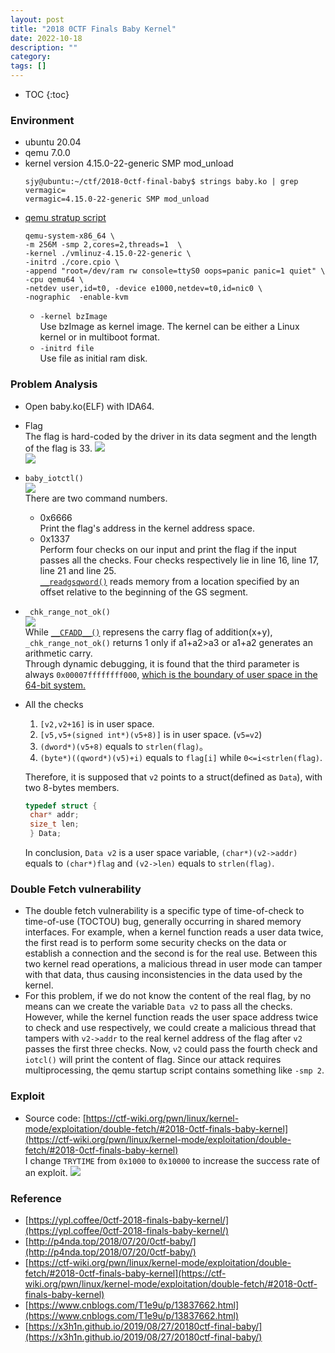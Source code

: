 ```yaml
---
layout: post
title: "2018 0CTF Finals Baby Kernel"
date: 2022-10-18
description: ""
category: 
tags: []
---
```

* TOC
{:toc}

### Environment
* ubuntu 20.04
* qemu 7.0.0
* kernel version 4.15.0-22-generic SMP mod_unload
  ```shell
  sjy@ubuntu:~/ctf/2018-0ctf-final-baby$ strings baby.ko | grep vermagic=
  vermagic=4.15.0-22-generic SMP mod_unload
  ```
* [qemu stratup script](https://github.com/ret2p4nda/kernel-pwn/blob/master/0ctf-final-baby/start.sh)
   ```
   qemu-system-x86_64 \
   -m 256M -smp 2,cores=2,threads=1  \
   -kernel ./vmlinuz-4.15.0-22-generic \
   -initrd ./core.cpio \
   -append "root=/dev/ram rw console=ttyS0 oops=panic panic=1 quiet" \
   -cpu qemu64 \
   -netdev user,id=t0, -device e1000,netdev=t0,id=nic0 \
   -nographic  -enable-kvm
  ```
  * `-kernel bzImage`  
    Use bzImage as kernel image. The kernel can be either a Linux kernel or in multiboot format.
  * `-initrd file`  
    Use file as initial ram disk.

### Problem Analysis
* Open baby.ko(ELF) with IDA64.
* Flag  
  The flag is hard-coded by the driver in its data segment and the length of the flag is 33.
  ![]({{site.url}}/images/ida-flagptr.png)  
  ![]({{site.url}}/images/ida-flag.png)
* `baby_iotctl()`  
  ![]({{site.url}}/images/ida-ioctl.png)  
  There are two command numbers.  
  * 0x6666  
    Print the flag's address in the kernel address space.
  * 0x1337  
    Perform four checks on our input and print the flag if the input passes all the checks. Four checks respectively lie in line 16, line 17, line 21 and line 25.  
    [`__readgsqword()`](https://learn.microsoft.com/zh-cn/cpp/intrinsics/readgsbyte-readgsdword-readgsqword-readgsword) reads memory from a location specified by an offset relative to the beginning of the GS segment.  
* `_chk_range_not_ok()`  
  ![]({{site.url}}/ida-_chk_range_not_ok.png)  
  While [`__CFADD__()`](https://gist.github.com/Dliv3/d011325312292182a9674797761d2b41) represens the carry flag of addition(x+y), `_chk_range_not_ok()` returns 1 only if a1+a2>a3 or a1+a2 generates an arithmetic carry.  
  Through dynamic debugging, it is found that the third parameter is always 
  `0x00007ffffffff000`, [which is the boundary of user space in the 64-bit system.](https://paper.seebug.org/papers/Archive/refs/heap/glibc%E5%86%85%E5%AD%98%E7%AE%A1%E7%90%86ptmalloc%E6%BA%90%E4%BB%A3%E7%A0%81%E5%88%86%E6%9E%90.pdf)
* All the checks  
  1. `[v2,v2+16]` is in user space.
  2. `[v5,v5+(signed int*)(v5+8)]` is in user space. (`v5=v2`)
  3. `(dword*)(v5+8)` equals to `strlen(flag)`。
  4. `(byte*)((qword*)(v5)+i)` equals to `flag[i]` while `0<=i<strlen(flag)`. 
   
  Therefore, it is supposed that `v2` points to a struct(defined as `Data`), with two 8-bytes members.
  ```c
  typedef struct {  
   char* addr;  
   size_t len;
   } Data;
  ```
  In conclusion, `Data v2` is a user space variable, `(char*)(v2->addr)` equals to `(char*)flag` and `(v2->len)` equals to `strlen(flag)`. 
  
### Double Fetch vulnerability
* The double fetch vulnerability is a specific type of time-of-check to time-of-use (TOCTOU) bug, generally occurring in shared memory interfaces. For example, when a kernel function reads a user data twice, the first read is to perform some security checks on the data or establish a connection and the second is for the real use. Between this two kernel read operations, a malicious thread in user mode can tamper with that data, thus causing inconsistencies in the data used by the kernel.
* For this problem, if we do not know the content of the real flag, by no means can we create the variable `Data v2` to pass all the checks. However, while the kernel function reads the user space address twice to check and use respectively, we could create a malicious thread that tampers with `v2->addr` to the real kernel address of the flag after `v2` passes the first three checks. Now, `v2` could pass the fourth check and `iotcl()` will print the content of flag. Since our attack requires multiprocessing, the qemu startup script contains something like `-smp 2`.

### Exploit
* Source code: [https://ctf-wiki.org/pwn/linux/kernel-mode/exploitation/double-fetch/#2018-0ctf-finals-baby-kernel](https://ctf-wiki.org/pwn/linux/kernel-mode/exploitation/double-fetch/#2018-0ctf-finals-baby-kernel)  
  I change `TRYTIME` from `0x1000` to `0x10000` to increase the success rate of an exploit.
  ![]({{site.url}}/images/gotflag.png)


### Reference
* [https://ypl.coffee/0ctf-2018-finals-baby-kernel/](https://ypl.coffee/0ctf-2018-finals-baby-kernel/)
* [http://p4nda.top/2018/07/20/0ctf-baby/](http://p4nda.top/2018/07/20/0ctf-baby/)
* [https://ctf-wiki.org/pwn/linux/kernel-mode/exploitation/double-fetch/#2018-0ctf-finals-baby-kernel](https://ctf-wiki.org/pwn/linux/kernel-mode/exploitation/double-fetch/#2018-0ctf-finals-baby-kernel)
* [https://www.cnblogs.com/T1e9u/p/13837662.html](https://www.cnblogs.com/T1e9u/p/13837662.html)
* [https://x3h1n.github.io/2019/08/27/20180ctf-final-baby/](https://x3h1n.github.io/2019/08/27/20180ctf-final-baby/)